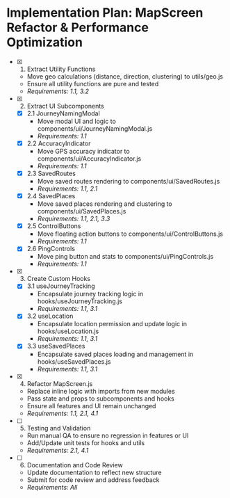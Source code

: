 # Implementation Plan: MapScreen Refactor & Performance Optimization

- [x] 1. Extract Utility Functions
  - Move geo calculations (distance, direction, clustering) to utils/geo.js
  - Ensure all utility functions are pure and tested
  - _Requirements: 1.1, 3.2_

- [x] 2. Extract UI Subcomponents
  - [x] 2.1 JourneyNamingModal
    - Move modal UI and logic to components/ui/JourneyNamingModal.js
    - _Requirements: 1.1_
  - [x] 2.2 AccuracyIndicator
    - Move GPS accuracy indicator to components/ui/AccuracyIndicator.js
    - _Requirements: 1.1_
  - [x] 2.3 SavedRoutes
    - Move saved routes rendering to components/ui/SavedRoutes.js
    - _Requirements: 1.1, 2.1_
  - [x] 2.4 SavedPlaces
    - Move saved places rendering and clustering to components/ui/SavedPlaces.js
    - _Requirements: 1.1, 2.1, 3.3_
  - [x] 2.5 ControlButtons
    - Move floating action buttons to components/ui/ControlButtons.js
    - _Requirements: 1.1_
  - [x] 2.6 PingControls
    - Move ping button and stats to components/ui/PingControls.js
    - _Requirements: 1.1_

- [x] 3. Create Custom Hooks
  - [x] 3.1 useJourneyTracking
    - Encapsulate journey tracking logic in hooks/useJourneyTracking.js
    - _Requirements: 1.1, 3.1_
  - [x] 3.2 useLocation
    - Encapsulate location permission and update logic in hooks/useLocation.js
    - _Requirements: 1.1, 3.1_
  - [x] 3.3 useSavedPlaces
    - Encapsulate saved places loading and management in hooks/useSavedPlaces.js
    - _Requirements: 1.1, 3.1_

- [x] 4. Refactor MapScreen.js
  - Replace inline logic with imports from new modules
  - Pass state and props to subcomponents and hooks
  - Ensure all features and UI remain unchanged
  - _Requirements: 1.1, 2.1, 4.1_

- [ ] 5. Testing and Validation
  - Run manual QA to ensure no regression in features or UI
  - Add/Update unit tests for hooks and utils
  - _Requirements: 2.1, 4.1_

- [ ] 6. Documentation and Code Review
  - Update documentation to reflect new structure
  - Submit for code review and address feedback
  - _Requirements: All_ 